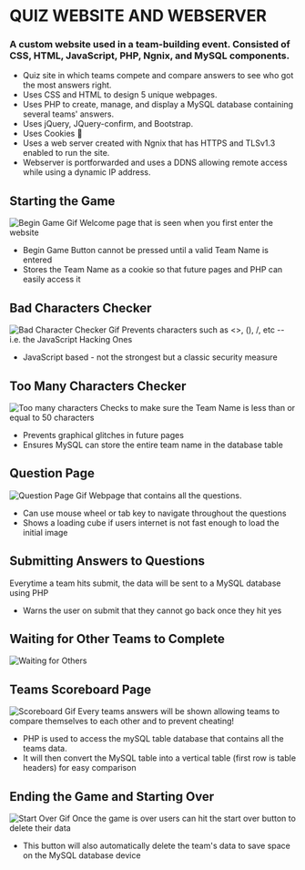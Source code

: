 # QUIZ WEBSITE AND WEBSERVER

### A custom website used in a team-building event. Consisted of CSS, HTML, JavaScript, PHP, Ngnix, and MySQL components.
-	Quiz site in which teams compete and compare answers to see who got the most answers right.
-	Uses CSS and HTML to design 5 unique webpages.
-	Uses PHP to create, manage, and display a MySQL database containing several teams' answers.
-	Uses jQuery, JQuery-confirm, and Bootstrap.
- Uses Cookies :cookie:
-	Uses a web server created with Ngnix that has HTTPS and TLSv1.3 enabled to run the site.
- Webserver is portforwarded and uses a DDNS allowing remote access while using a dynamic IP address.
 
## Starting the Game
![Begin Game Gif](https://github.com/The0z/QuizWebServer/blob/main/gifs/BeginGame.gif "Begin Game!")
Welcome page that is seen when you first enter the website
- Begin Game Button cannot be pressed until a valid Team Name is entered
- Stores the Team Name as a cookie so that future pages and PHP can easily access it

## Bad Characters Checker
![Bad Character Checker Gif](https://github.com/The0z/QuizWebServer/blob/main/gifs/SpecialCharactersChecker.gif "Bad Characters Checker")
Prevents characters such as <>, (), /, etc -- i.e. the JavaScript Hacking Ones
- JavaScript based - not the strongest but a classic security measure

## Too Many Characters Checker
![Too many characters](https://github.com/The0z/QuizWebServer/blob/main/gifs/CharacterLimit.gif "Too Many Characters")
Checks to make sure the Team Name is less than or equal to 50 characters
- Prevents graphical glitches in future pages
- Ensures MySQL can store the entire team name in the database table

## Question Page
![Question Page Gif](https://github.com/The0z/QuizWebServer/blob/main/gifs/QuestionPage.gif "Question Page Gif")
Webpage that contains all the questions.
- Can use mouse wheel or tab key to navigate throughout the questions
- Shows a loading cube if users internet is not fast enough to load the initial image

## Submitting Answers to Questions

Everytime a team hits submit, the data will be sent to a MySQL database using PHP
- Warns the user on submit that they cannot go back once they hit yes

## Waiting for Other Teams to Complete
![Waiting for Others](https://github.com/The0z/QuizWebServer/blob/main/gifs/WaitingForTeamsPage.gif "Waiting For Others")

## Teams Scoreboard Page 
![Scoreboard Gif](https://github.com/The0z/QuizWebServer/blob/main/gifs/Scoreboard.gif "Scoreboard Page")
Every teams answers will be shown allowing teams to compare themselves to each other and to prevent cheating!
- PHP is used to access the mySQL table database that contains all the teams data. 
- It will then convert the MySQL table into a vertical table (first row is table headers) for easy comparison

## Ending the Game and Starting Over
![Start Over Gif](https://github.com/The0z/QuizWebServer/blob/main/gifs/ResettingGame.gif "Resetting Game")
Once the game is over users can hit the start over button to delete their data
- This button will also automatically delete the team's data to save space on the MySQL database device
